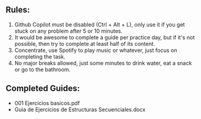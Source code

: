 ## Rules:

1. Github Copilot must be disabled (Ctrl + Alt + L), only use it if you get stuck on any problem after 5 or 10 minutes.
2. It would be awesome to complete a guide per practice day, but if it's not possible, then try to complete at least half of its content.
3. Concentrate, use Spotify to play music or whatever, just focus on completing the task.
4. No major breaks allowed, just some minutes to drink water, eat a snack or go to the bathroom.

## Completed Guides:

- 001 Ejercicios basicos.pdf
- Guia de Ejercicios de Estructuras Secuenciales.docx
